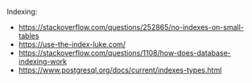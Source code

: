 Indexing:

- https://stackoverflow.com/questions/252865/no-indexes-on-small-tables
- https://use-the-index-luke.com/
- https://stackoverflow.com/questions/1108/how-does-database-indexing-work
- https://www.postgresql.org/docs/current/indexes-types.html